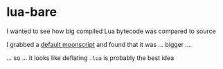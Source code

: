 # lua-bare

I wanted to see how big compiled Lua bytecode was compared to source

I grabbed a [default moonscript](https://moonscript.org/) and found that it was ... bigger ...

... so ... it looks like deflating `.lua` is probably the best idea
